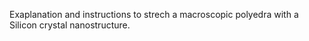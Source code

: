 Exaplanation and instructions to strech a macroscopic polyedra with a Silicon crystal nanostructure.
